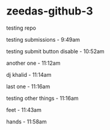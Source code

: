 # zeedas-github-3
testing repo

testing submissions - 9:49am

testing submit button disable - 10:52am

another one - 11:12am

dj khalid - 11:14am

last one - 11:16am

testing other things - 11:16am

feet - 11:43am

hands - 11:58am